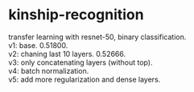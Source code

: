 # kinship-recognition
transfer learning with resnet-50, binary classification.  
v1: base. 0.51800.  
v2: chaning last 10 layers.  0.52666.  
v3: only concatenating layers (without top).  
v4: batch normalization.  
v5: add more regularization and dense layers.  
